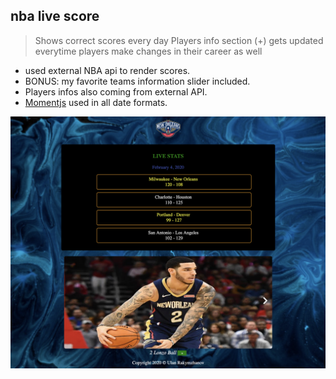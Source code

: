 
## nba live score 
> Shows correct scores every day 
> Players info section (+) gets updated everytime players make changes in their career as well
- used external NBA api to render scores.
- BONUS: my favorite teams information slider included.
- Players infos also coming from external API.
- [Momentjs](https://momentjs.com/) used in all date formats.

![main page](public/assets/main.png)


